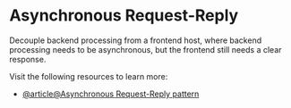 # Asynchronous Request-Reply

Decouple backend processing from a frontend host, where backend processing needs to be asynchronous, but the frontend still needs a clear response.

Visit the following resources to learn more:

- [@article@Asynchronous Request-Reply pattern](https://learn.microsoft.com/en-us/azure/architecture/patterns/async-request-reply)
